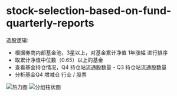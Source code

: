 # stock-selection-based-on-fund-quarterly-reports

选股逻辑:
* 根据券商内部基金池，3星以上，对基金累计净值 1年涨幅 进行排序
* 取累计净值中位数（0.65）以上的基金 
* 查看基金持仓情况，Q4  持仓站流通股数量 - Q3  持仓站流通股数量
* 分析基金Q4 增减仓 行业 / 股票

![热力图](https://user-images.githubusercontent.com/43202488/136637129-dafccb4c-1029-42c1-a3ed-b2bb4398c7fe.png)
![分组柱状图](https://user-images.githubusercontent.com/43202488/136637133-a1c23f59-24e7-4b8b-bf24-5005c48f6932.png)
